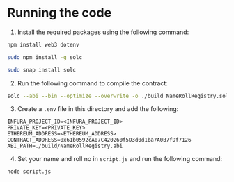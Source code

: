 # Running the code

1. Install the required packages using the following command:
```bash
npm install web3 dotenv

sudo npm install -g solc

sudo snap install solc
```

2. Run the following command to compile the contract:
```bash
solc --abi --bin --optimize --overwrite -o ./build NameRollRegistry.sol
```

3. Create a `.env` file in this directory and add the following:
```
INFURA_PROJECT_ID=<INFURA_PROJECT_ID>
PRIVATE_KEY=<PRIVATE_KEY>
ETHEREUM_ADDRESS=<ETHEREUM_ADDRESS>
CONTRACT_ADDRESS=0x61b0592cA07C420260f5D3d0d1ba7A0B7fDf7126
ABI_PATH=./build/NameRollRegistry.abi
```

4. Set your name and roll no in `script.js` and run the following command:
```bash
node script.js
```

